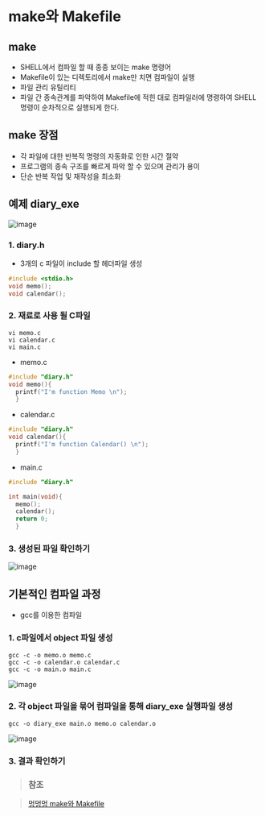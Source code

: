 # make와 Makefile

## make
- SHELL에서 컴파일 할 때 종종 보이는 make 명령어
- Makefile이 있는 디렉토리에서 make만 치면 컴파일이 실행
- 파일 관리 유틸리티
- 파일 간 종속관계를 파악하여 Makefile에 적힌 대로 컴파일러에 명령하여 SHELL 명령이 순차적으로 실행되게 한다.

## make 장점
- 각 파일에 대한 반복적 명령의 자동화로 인한 시간 절약
- 프로그램의 종속 구조를 빠르게 파악 할 수 있으며 관리가 용이
- 단순 반복 작업 및 재작성을 최소화

## 예제 diary_exe <br>
![image](https://user-images.githubusercontent.com/65120581/127274596-5223ef5f-3286-4601-8cef-c2e5f4c7168e.png)
### 1. diary.h 
- 3개의 c 파일이 include 할 헤더파일 생성
```C
#include <stdio.h>
void memo();
void calendar();
```
### 2. 재료로 사용 될 C파일
```linux
vi memo.c
vi calendar.c
vi main.c
```
- memo.c
```C
#include "diary.h"
void memo(){
  printf("I'm function Memo \n");
  }
```
- calendar.c
```C
#include "diary.h"
void calendar(){
  printf("I'm function Calendar() \n");
  }
```
- main.c
```C
#include "diary.h"

int main(void){
  memo();
  calendar();
  return 0;
  }
```
### 3. 생성된 파일 확인하기
![image](https://user-images.githubusercontent.com/65120581/127275752-bda409ab-ec48-498f-a268-52f988109560.png)


## 기본적인 컴파일 과정
- gcc를 이용한 컴파일

### 1. c파일에서 object 파일 생성
```linux
gcc -c -o memo.o memo.c
gcc -c -o calendar.o calendar.c
gcc -c -o main.o main.c
```
![image](https://user-images.githubusercontent.com/65120581/127276116-29fb7952-dba6-4d6b-8e61-49a152922f12.png)

### 2. 각 object 파일을 묶어 컴파일을 통해 diary_exe 실행파일 생성
```linux
gcc -o diary_exe main.o memo.o calendar.o
```
![image](https://user-images.githubusercontent.com/65120581/127276358-dcdcbdef-1493-4cbd-9af0-66cbe7062290.png)

### 3. 결과 확인하기





> ### 참조

> [멍멍멍 make와 Makefile](https://bowbowbow.tistory.com/12#makefile-%EC%9D%98-%EA%B5%AC%EC%84%B1)
